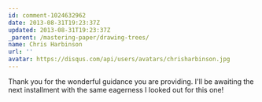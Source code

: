 ```yaml
---
id: comment-1024632962
date: 2013-08-31T19:23:37Z
updated: 2013-08-31T19:23:37Z
_parent: /mastering-paper/drawing-trees/
name: Chris Harbinson
url: ''
avatar: https://disqus.com/api/users/avatars/chrisharbinson.jpg
---
```


Thank you for the wonderful guidance you are providing. I'll be awaiting the
next installment with the same eagerness I looked out for this one!
